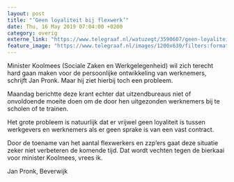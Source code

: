 ```yaml
---
layout: post
title: "’Geen loyaliteit bij flexwerk’"
date: Thu, 16 May 2019 07:04:00 +0200
category: overig
externe_link: "https://www.telegraaf.nl/watuzegt/3590607/geen-loyaliteit-bij-flexwerk"
feature_image: "https://www.telegraaf.nl/images/1200x630/filters:format(jpeg):quality(80)/cdn-kiosk-api.telegraaf.nl/01edc956-77b6-11e9-9293-0218eaf05005.jpg"
---
```


<p class="intro">Minister Koolmees (Sociale Zaken en Werkgelegenheid) wil zich terecht hard gaan maken voor de persoonlijke ontwikkeling van werknemers, schrijft Jan Pronk. Maar hij ziet hierbij toch een probleem.</p> <p>Maandag berichtte deze krant echter dat uitzendbureaus niet of onvoldoende moeite doen om de door hen uitgezonden werknemers bij te scholen of te trainen.</p><p>Het grote probleem is natuurlijk dat er vrijwel geen loyaliteit is tussen werkgevers en werknemers als er geen sprake is van een vast contract.</p><p>Door de toename van het aantal flexwerkers en zzp’ers gaat deze situatie zeker niet verbeteren de komende tijd. Dat wordt vechten tegen de bierkaai voor minister Koolmees, vrees ik.</p><p>Jan Pronk, Beverwijk</p>
